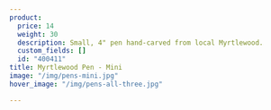 ```yaml
---
product:
  price: 14
  weight: 30
  description: Small, 4" pen hand-carved from local Myrtlewood.
  custom_fields: []
  id: "400411"
title: Myrtlewood Pen - Mini
image: "/img/pens-mini.jpg"
hover_image: "/img/pens-all-three.jpg"

---
```

